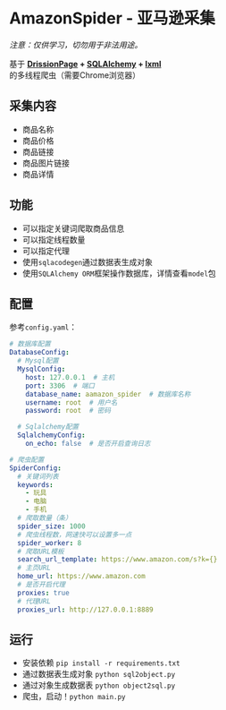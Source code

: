 # AmazonSpider - 亚马逊采集

*注意：仅供学习，切勿用于非法用途。*

基于 **[DrissionPage](https://gitee.com/g1879/DrissionPage) + [SQLAlchemy](https://www.sqlalchemy.org/) + [lxml](https://pypi.org/project/lxml/)** 的多线程爬虫（需要Chrome浏览器）

## 采集内容

- 商品名称
- 商品价格
- 商品链接
- 商品图片链接
- 商品详情

## 功能

- 可以指定关键词爬取商品信息
- 可以指定线程数量
- 可以指定代理
- 使用`sqlacodegen`通过数据表生成对象
- 使用`SQLAlchemy ORM`框架操作数据库，详情查看`model`包

## 配置

参考`config.yaml`：

```yaml
# 数据库配置
DatabaseConfig:
  # Mysql配置
  MysqlConfig:
    host: 127.0.0.1  # 主机
    port: 3306  # 端口
    database_name: aamazon_spider  # 数据库名称
    username: root  # 用户名
    password: root  # 密码

  # Sqlalchemy配置
  SqlalchemyConfig:
    on_echo: false  # 是否开启查询日志

# 爬虫配置
SpiderConfig:
  # 关键词列表
  keywords:
    - 玩具
    - 电脑
    - 手机
  # 爬取数量（条）
  spider_size: 1000
  # 爬虫线程数，网速快可以设置多一点
  spider_worker: 8
  # 爬取URL模板
  search_url_template: https://www.amazon.com/s?k={}
  # 主页URL
  home_url: https://www.amazon.com
  # 是否开启代理
  proxies: true
  # 代理URL
  proxies_url: http://127.0.0.1:8889
```

## 运行

- 安装依赖 `pip install -r requirements.txt`
- 通过数据表生成对象 `python sql2object.py`
- 通过对象生成数据表 `python object2sql.py`
- 爬虫，启动！`python main.py`
